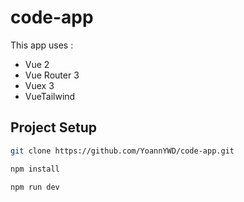 # code-app

This app uses :
- Vue 2
- Vue Router 3
- Vuex 3
- VueTailwind 

## Project Setup

```sh
git clone https://github.com/YoannYWD/code-app.git
```
```sh
npm install
```
```sh
npm run dev
```
